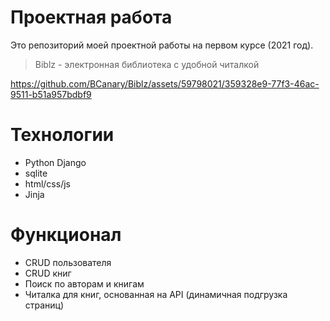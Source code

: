 # Проектная работа
Это репозиторий моей проектной работы на первом курсе (2021 год).

> Biblz - электронная библиотека с удобной читалкой




https://github.com/BCanary/Biblz/assets/59798021/359328e9-77f3-46ac-9511-b51a957bdbf9




# Технологии
- Python Django
- sqlite
- html/css/js
- Jinja
# Функционал
- CRUD пользователя
- CRUD книг
- Поиск по авторам и книгам
- Читалка для книг, основанная на API (динамичная подгрузка страниц)
